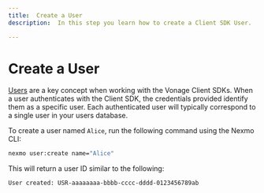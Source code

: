 ```yaml
---
title:  Create a User
description:  In this step you learn how to create a Client SDK User.

---
```


Create a User
=============

[Users](/conversation/concepts/user) are a key concept when working with the Vonage Client SDKs. When a user authenticates with the Client SDK, the credentials provided identify them as a specific user. Each authenticated user will typically correspond to a single user in your users database.

To create a user named `Alice`, run the following command using the Nexmo CLI:

```bash
nexmo user:create name="Alice"
```

This will return a user ID similar to the following:

```bash
User created: USR-aaaaaaaa-bbbb-cccc-dddd-0123456789ab
```

